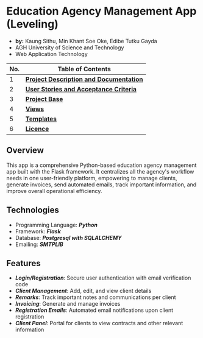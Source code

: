 # Education Agency Management App (Leveling)

* **by:** Kaung Sithu, Min Khant Soe Oke, Edibe Tutku Gayda
* AGH University of Science and Technology
* Web Application Technology

| No. | Table of Contents                                                                   |
| --- | ----------------------------------------------------------------------- |
| 1   | [**Project Description and Documentation**](https://github.com/aidankst/Education_Agency_Management_App/blob/main/Education%20Agency%20Management%20App.xlsx)  |
| 2   | [**User Stories and Acceptance Criteria**](https://docs.google.com/spreadsheets/d/1bam7kp9jI_R_XUEUHkzsrBdgv3-f0bxNS-NaIJmKZVI/edit?usp=sharing)   |   
| 3   | [**Project Base**](https://github.com/aidankst/Education_Agency_Management_App/tree/main/templates/master)   |
| 4   | [**Views**](https://github.com/aidankst/Education_Agency_Management_App/tree/main/views)   |     
| 5   | [**Templates**](https://github.com/aidankst/Education_Agency_Management_App/tree/main/templates)   |
| 6   | [**Licence**](https://github.com/aidankst/Education_Agency_Management_App/blob/main/LICENSE)   |

## Overview
This app is a comprehensive Python-based education agency management app built with the Flask framework. It centralizes all the agency's workflow needs in one user-friendly platform, empowering to manage clients, generate invoices, send automated emails, track important information, and improve overall operational efficiency.

## Technologies
* Programming Language: ***Python***
* Framework: ***Flask***
* Database: ***Postgresql with SQLALCHEMY***
* Emailing: ***SMTPLIB***

## Features
* ***Login/Registration***: Secure user authentication with email verification code
* ***Client Management***: Add, edit, and view client details
* ***Remarks***: Track important notes and communications per client
* ***Invoicing***: Generate and manage invoices
* ***Registration Emails***: Automated email notifications upon client registration
* ***Client Panel***: Portal for clients to view contracts and other relevant information

